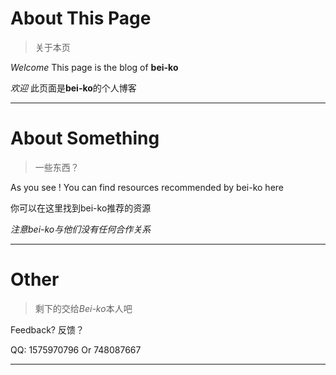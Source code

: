 # About This Page
> 关于本页

*Welcome* This page is the blog of **bei-ko**

*欢迎* 此页面是**bei-ko**的个人博客
***
# About Something
> 一些东西？

As you see !
You can find resources recommended by bei-ko here

你可以在这里找到bei-ko推荐的资源

*注意bei-ko与他们没有任何合作关系*
***
# Other
> 剩下的交给*Bei-ko*本人吧

Feedback? 反馈？

QQ: 1575970796 Or 748087667
***
